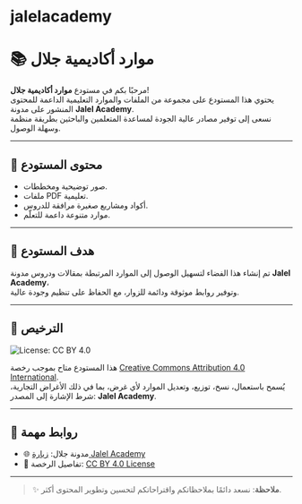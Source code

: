 # jalelacademy
# 📚 موارد أكاديمية جلال

مرحبًا بكم في مستودع **موارد أكاديمية جلال**!  
يحتوي هذا المستودع على مجموعة من الملفات والموارد التعليمية الداعمة للمحتوى المنشور على مدونة **Jalel Academy**.  
نسعى إلى توفير مصادر عالية الجودة لمساعدة المتعلمين والباحثين بطريقة منظمة وسهلة الوصول.

---

## 📂 محتوى المستودع

- صور توضيحية ومخططات.
- ملفات PDF تعليمية.
- أكواد ومشاريع صغيرة مرافقة للدروس.
- موارد متنوعة داعمة للتعلّم.

---

## 🎯 هدف المستودع

تم إنشاء هذا الفضاء لتسهيل الوصول إلى الموارد المرتبطة بمقالات ودروس مدونة **Jalel Academy**،  
وتوفير روابط موثوقة ودائمة للزوار، مع الحفاظ على تنظيم وجودة عالية.

---

## 📜 الترخيص

![License: CC BY 4.0](https://img.shields.io/badge/License-CC%20BY%204.0-lightgrey.svg)

هذا المستودع متاح بموجب رخصة [Creative Commons Attribution 4.0 International](http://creativecommons.org/licenses/by/4.0/).  
يُسمح باستعمال، نسخ، توزيع، وتعديل الموارد لأي غرض، بما في ذلك الأغراض التجارية، شرط الإشارة إلى المصدر: **Jalel Academy**.

---

## 🔗 روابط مهمة

- 🌐 مدونة جلال: [زيارة Jalel Academy](https://jalelacademy.blogspot.com/) 
- 📖 تفاصيل الرخصة: [CC BY 4.0 License](http://creativecommons.org/licenses/by/4.0/)

---

> ✨ **ملاحظة**: نسعد دائمًا بملاحظاتكم واقتراحاتكم لتحسين وتطوير المحتوى أكثر.
